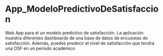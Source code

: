 # App_ModeloPredictivoDeSatisfaccion
Web App para el un modelo predictivo de satisfacción. La aplicación muestra diferentes dashboards de una base de datos de encuestas de satisfacción. Además, puedes predecir el nivel de satisfacción que tendrá una OSF en un periodo académico
